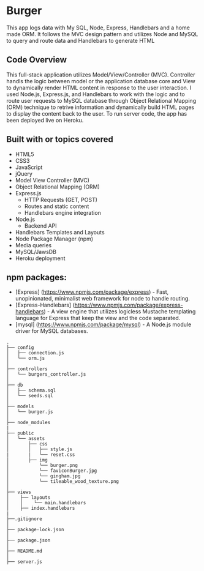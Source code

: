 # Burger
This app logs data with My SQL, Node, Express, Handlebars and a home made ORM. It follows the MVC design pattern and utilizes Node and MySQL to query and route data and Handlebars to generate HTML

## Code Overview 
This full-stack application utilizes Model/View/Controller (MVC). Controller handls the logic between model or the application database core and View to dynamically render HTML content in response to the user interaction. I used Node.js, Express.js, and Handlebars to work with the logic and to route user requests to MySQL database through Object Relational Mapping (ORM) technique to retrive information and dynamically build HTML pages to display the content back to the user. To run server code, the app has been deployed live on Heroku. 

## Built with or topics covered
* HTML5
* CSS3
* JavaScript
* jQuery
* Model View Controller (MVC)
* Object Relational Mapping (ORM)
* Express.js
    * HTTP Requests (GET, POST)
    * Routes and static content
    * Handlebars engine integration
* Node.js
    * Backend API 
* Handlebars Templates and Layouts
* Node Package Manager (npm)
* Media queries
* MySQL/JawsDB
* Heroku deployment

## npm packages: 
* [Express] (https://www.npmjs.com/package/express) - Fast, unopinionated, minimalist web framework for node to handle routing.
* [Express-Handlebars] (https://www.npmjs.com/package/express-handlebars) - A view engine that utilizes logicless Mustache templating language for Express that keep the view and the code separated.
* [mysql] (https://www.npmjs.com/package/mysql) - A Node.js module driver for MySQL databases.

```
.
├── config
│   ├── connection.js
│   └── orm.js
│
├── controllers
│   └── burgers_controller.js
│
├── db
│   ├── schema.sql
│   └── seeds.sql
│
├── models
│   └── burger.js
│
├── node_modules
|
├── public
│   └── assets
│       ├── css
│       │   ├── style.js
|       |   └── reset.css
│       ├── img
│           └── burger.png
│           └── faviconBurger.jpg
│           └── gingham.jpg
│           └── tileable_wood_texture.png
│
├── views
│    ├── layouts
│    │    └── main.handlebars
│    ├── index.handlebars
|
├──.gitignore
│ 
├── package-lock.json
│ 
├── package.json
│ 
├── README.md
│ 
├── server.js


```

